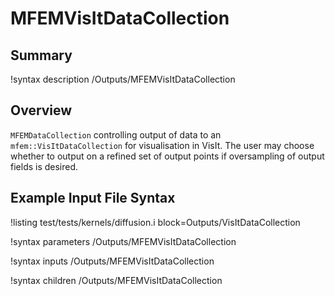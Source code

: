 # MFEMVisItDataCollection

## Summary

!syntax description /Outputs/MFEMVisItDataCollection

## Overview

`MFEMDataCollection` controlling output of data to an `mfem::VisItDataCollection` for visualisation
in VisIt. The user may choose whether to output on a refined set of output points if oversampling of
output fields is desired.

## Example Input File Syntax

!listing test/tests/kernels/diffusion.i block=Outputs/VisItDataCollection

!syntax parameters /Outputs/MFEMVisItDataCollection

!syntax inputs /Outputs/MFEMVisItDataCollection

!syntax children /Outputs/MFEMVisItDataCollection
